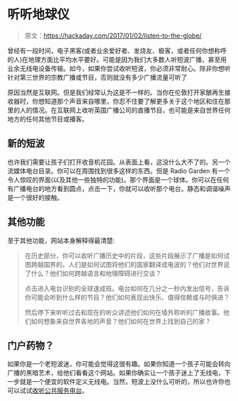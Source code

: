 # 听听地球仪

> 原文：<https://hackaday.com/2017/01/02/listen-to-the-globe/>

曾经有一段时间，电子黑客(或者业余爱好者、发烧友、极客，或者任何你想称呼的人)在地理方面比平均水平要好。可能是因为我们大多数人听短波广播，甚至用业余无线电设备传输。如今，如果你尝试收听短波，你必须非常耐心。除非你想听针对第三世界的宗教广播或节目，否则就没有多少广播流量可听了

原因当然是互联网。但是我们经常认为这是不一样的。当你在伦敦打开家酿再生接收器时，你想知道那个声音来自哪里，你忍不住要了解更多关于这个地区和住在那里的人的情况。在互联网上收听英国广播公司的直播节目，也可能是来自世界任何地方的任何其他节目或播客。

## 新的短波

也许我们需要让孩子们打开收音机花园。从表面上看，这没什么大不了的。另一个流媒体电台目录。你可以在周围找到很多这样的东西。但是 Radio Garden 有一个令人惊叹的界面(以及其他一些独特的功能)。那个界面是一个球体。你可以在任何有广播电台的地方看到圆点，点击一下，你就可以收听那个电台。静态和调谐噪声是一个很好的接触。

## 其他功能

至于其他功能，网站本身解释得最清楚:

> 在历史部分，你可以收听广播历史中的片段，这些片段展示了广播是如何试图跨越国界的。人们是如何试图将他们的国家翻译成电波的？他们对世界说了什么？他们如何跨越语言和地理障碍进行交谈？
> 
> 点击进入电台识别的全球速成班。电台如何在几分之一秒内发出信号，告诉你可能会听到什么样的节目？他们如何表现出快乐、值得信赖或与时俱进？
> 
> 然后停下来听听过去和现在的听众讲述他们如何在墙外聆听的广播故事。他们如何想象来自世界各地的声音？他们如何在世界上找到自己的家？

## 门户药物？

如果你是一个老短波迷，你可能会觉得这很有趣。如果你知道一个孩子可能会转向广播的黑暗艺术，给他们看看这个网站。如果你确实让一个孩子迷上了无线电，下一步就是一个便宜的软件定义无线电。当然，短波上没什么可听的，所以也许你也可以试试[收听公共服务电台](http://hackaday.com/2013/04/25/sdr-as-a-police-and-fire-radio-scanner/)。